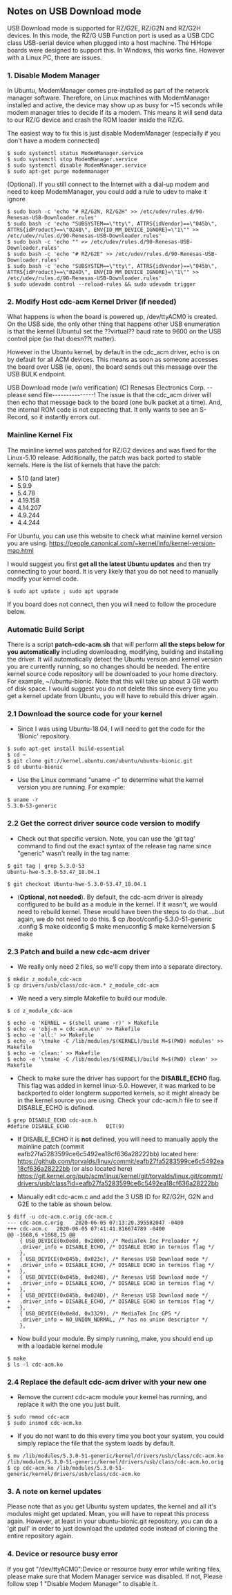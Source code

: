 ## Notes on USB Download mode
USB Download mode is supported for RZ/G2E, RZ/G2N and RZ/G2H devices.
In this mode, the RZ/G USB Function port is used as a USB CDC class USB-serial device when plugged into a host machine.
The HiHope boards were designed to support this.
In Windows, this works fine. However with a Linux PC, there are issues.


### 1. Disable Modem Manager
In Ubuntu, ModemManager comes pre-installed as part of the network manager software.
Therefore, on Linux machines with ModemManager installed and active, the device may show up as busy for ~15 seconds while
modem manager tries to decide if its a modem. This means it will send data to our RZ/G device and crash the ROM loader
inside the RZ/G.

The easiest way to fix this is just disable ModemManager (especially if you don't have a modem connected)
```
$ sudo systemctl status ModemManager.service
$ sudo systemctl stop ModemManager.service
$ sudo systemctl disable ModemManager.service
$ sudo apt-get purge modemmanager
```
(Optional). If you still connect to the Internet with a dial-up modem and need to keep ModemManager, you could add a rule to udev to make it ignore
```
$ sudo bash -c 'echo "# RZ/G2N, RZ/G2H" >> /etc/udev/rules.d/90-Renesas-USB-Downloader.rules'
$ sudo bash -c 'echo "SUBSYSTEM==\"tty\", ATTRS{idVendor}==\"045b\", ATTRS{idProduct}==\"0248\", ENV{ID_MM_DEVICE_IGNORE}=\"1\"" >> /etc/udev/rules.d/90-Renesas-USB-Downloader.rules'
$ sudo bash -c 'echo "" >> /etc/udev/rules.d/90-Renesas-USB-Downloader.rules'
$ sudo bash -c 'echo "# RZ/G2E" >> /etc/udev/rules.d/90-Renesas-USB-Downloader.rules'
$ sudo bash -c 'echo "SUBSYSTEM==\"tty\", ATTRS{idVendor}==\"045b\", ATTRS{idProduct}==\"024D\", ENV{ID_MM_DEVICE_IGNORE}=\"1\"" >> /etc/udev/rules.d/90-Renesas-USB-Downloader.rules'
$ sudo udevadm control --reload-rules && sudo udevadm trigger

```

### 2. Modify Host cdc-acm Kernel Driver (if needed)

What happens is when the board is powered up, /dev/ttyACM0 is created.
On the USB side, the only other thing that happens other USB enumeration is that the kernel (Ubuntu) set the ??virtual?? baud rate to 9600 on the USB control pipe (so that doesn??t matter).

However in the Ubuntu kernel, by default in the cdc_acm driver, echo is on by default for all ACM devices.
This means as soon as someone accesses the board over USB (ie, open), the board sends out this message over the USB BULK endpoint.

USB Download mode (w/o verification)
(C) Renesas Electronics Corp.
-- please send file---------------!
The issue is that the cdc_acm driver will then echo that message back to the board (one bulk packet at a time). And, the internal ROM code is not expecting that. It only wants to see an S-Record, so it instantly errors out.

### Mainline Kernel Fix
The mainline kernel was patched for RZ/G2 devices and was fixed for the Linux-5.10 release. Additionally, the patch was back ported to stable kernels.
Here is the list of kernels that have the patch:
* 5.10 (and later)
* 5.9.9
* 5.4.78
* 4.19.158
* 4.14.207
* 4.9.244
* 4.4.244

For Ubuntu, you can use this website to check what mainline kernel version you are using.
https://people.canonical.com/~kernel/info/kernel-version-map.html

I would suggest you first **get all the latest Ubuntu updates** and then try connecting to your board. It is very likely that you do not need to manually modify your kernel code.
```
$ sudo apt update ; sudo apt upgrade
```
If you board does not connect, then you will need to follow the procedure below.

### Automatic Build Script
There is a script **patch-cdc-acm.sh** that will perform **all the steps below for you automatically** including downloading, modifying, building and installing the driver.
It will automatically detect the Ubuntu version and kernel version you are currently running, so no changes should be needed.
The entire kernel source code repository will be downloaded to your home directory.
For example, ~/ubuntu-bionic.
Note that this will take up about 3 GB worth of disk space.
I would suggest you do not delete this since every time you get a kernel update from Ubuntu, you will have to rebuild this driver again.


### 2.1 Download the source code for your kernel
* Since I was using Ubuntu-18.04, I will need to get the code for the 'Bionic' repository.

```
$ sudo apt-get install build-essential
$ cd ~
$ git clone git://kernel.ubuntu.com/ubuntu/ubuntu-bionic.git
$ cd ubuntu-bionic
````
* Use the Linux command "uname -r" to determine what the kernel version you are running. For example:
```
$ uname -r
5.3.0-53-generic
```
### 2.2 Get the correct driver source code version to modify
* Check out that specific version. Note, you can use the 'git tag' command to find out the exact syntax of the release tag name since "generic" wasn't really in the tag name:
```
$ git tag | grep 5.3.0-53
Ubuntu-hwe-5.3.0-53.47_18.04.1

$ git checkout Ubuntu-hwe-5.3.0-53.47_18.04.1
```
* (**Optional, not needed**). By default, the cdc-acm driver is already configured to be build as a module in the kernel. If it wasn't, we would need to rebuild kernel. These would have been the steps to do that....but again, we do not need to do this.
$ cp /boot/config-5.3.0-51-generic .config
$ make oldconfig
$ make menuconfig
$ make kernelversion
$ make

### 2.3 Patch and build a new cdc-acm driver

* We really only need 2 files, so we'll copy them into a separate directory.
```
$ mkdir z_module_cdc-acm
$ cp drivers/usb/class/cdc-acm.* z_module_cdc-acm
```
* We need a very simple Makefile to build our module.
```
$ cd z_module_cdc-acm

$ echo -e 'KERNEL = $(shell uname -r)' > Makefile
$ echo -e 'obj-m = cdc-acm.o\n' >> Makefile
$ echo -e 'all:' >> Makefile
$ echo -e '\tmake -C /lib/modules/$(KERNEL)/build M=$(PWD) modules' >> Makefile
$ echo -e 'clean:' >> Makefile
$ echo -e '\tmake -C /lib/modules/$(KERNEL)/build M=$(PWD) clean' >> Makefile
```
* Check to make sure the driver has support for the **DISABLE_ECHO** flag. This flag was added in kernel linux-5.0. However, it was marked to be backported to older longterm supported kernels, so it might already be in the kernel source you are using.
Check your cdc-acm.h file to see if DISABLE_ECHO is defined.
```
$ grep DISABLE_ECHO cdc-acm.h
#define DISABLE_ECHO			BIT(9)
```
* If DISABLE_ECHO  it is **not** defined, you will need to manually apply the mainline patch (commit eafb27fa5283599ce6c5492ea18cf636a28222bb) located here:
https://github.com/torvalds/linux/commit/eafb27fa5283599ce6c5492ea18cf636a28222bb
(or also located here)
https://git.kernel.org/pub/scm/linux/kernel/git/torvalds/linux.git/commit/drivers/usb/class?id=eafb27fa5283599ce6c5492ea18cf636a28222bb

* Manually edit cdc-acm.c and add the 3 USB ID for RZ/G2H, G2N and G2E to the table as shown below.
```
$ diff -u cdc-acm.c.orig cdc-acm.c
--- cdc-acm.c.orig    2020-06-05 07:13:20.395582047 -0400
+++ cdc-acm.c   2020-06-05 07:41:41.816674789 -0400
@@ -1668,6 +1668,15 @@
	{ USB_DEVICE(0x0e8d, 0x2000), /* MediaTek Inc Preloader */
	.driver_info = DISABLE_ECHO, /* DISABLE ECHO in termios flag */
	},
+	{ USB_DEVICE(0x045b, 0x023c), /* Renesas USB Download mode */
+	.driver_info = DISABLE_ECHO, /* DISABLE ECHO in termios flag */
+	},
+	{ USB_DEVICE(0x045b, 0x0248), /* Renesas USB Download mode */
+	.driver_info = DISABLE_ECHO, /* DISABLE ECHO in termios flag */
+	},
+	{ USB_DEVICE(0x045b, 0x024D), /* Renesas USB Download mode */
+	.driver_info = DISABLE_ECHO, /* DISABLE ECHO in termios flag */
+	},
	{ USB_DEVICE(0x0e8d, 0x3329), /* MediaTek Inc GPS */
	.driver_info = NO_UNION_NORMAL, /* has no union descriptor */
	},
```
* Now build your module. By simply running, make, you should end up with a loadable kernel module
```
$ make
$ ls -l cdc-acm.ko
```
### 2.4 Replace the default cdc-acm driver with your new one
* Remove the current cdc-acm module your kernel has running, and replace it with the one you just built.
```
$ sudo rmmod cdc-acm
$ sudo insmod cdc-acm.ko
```

* If you do not want to do this every time you boot your system, you could simply replace the file that the system loads by default.
```
$ mv /lib/modules/5.3.0-51-generic/kernel/drivers/usb/class/cdc-acm.ko   /lib/modules/5.3.0-51-generic/kernel/drivers/usb/class/cdc-acm.ko.orig
$ cp cdc-acm.ko /lib/modules/5.3.0-51-generic/kernel/drivers/usb/class/cdc-acm.ko
```

### 3. A note on kernel updates
Please note that as you get Ubuntu system updates, the kernel and all it's modules might get updated. Mean, you will have to repeat this process again. However, at least in your ubuntu-bionic.git repository, you can do a 'git pull' in order to just download the updated code instead of cloning the entire repository again.

### 4. Device or resource busy error
If you got "/dev/ttyACM0":Device or resource busy error while writing files, please make sure that Modem Manager service was disabled. If not, Please follow step 1 "Disable Modem Manager" to disable it.  
